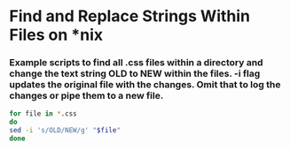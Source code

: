# Find and Replace Strings Within Files on *nix


### Example scripts to find all .css files within a directory and change the text string OLD to NEW within the files. -i flag updates the original file with the changes. Omit that to log the changes or pipe them to a new file.
```sh
for file in *.css
do
sed -i 's/OLD/NEW/g' "$file"
done
```
